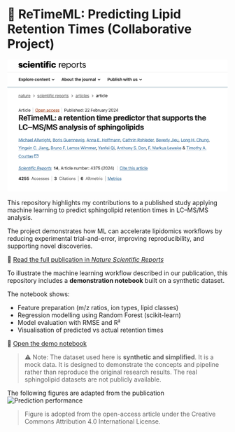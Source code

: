 # 🧬 ReTimeML: Predicting Lipid Retention Times (Collaborative Project)

![Front page graphic](figures/frontpage.png)

This repository highlights my contributions to a published study applying machine learning to predict sphingolipid retention times in LC–MS/MS analysis. 

The project demonstrates how ML can accelerate lipidomics workflows by reducing experimental trial-and-error, improving reproducibility, and supporting novel discoveries.

🔗 [Read the full publication in *Nature Scientific Reports*](https://www.nature.com/articles/s41598-024-53860-0)


To illustrate the machine learning workflow described in our publication, this repository includes a **demonstration notebook** built on a synthetic dataset.  

The notebook shows:
- Feature preparation (m/z ratios, ion types, lipid classes)  
- Regression modelling using Random Forest (scikit-learn)  
- Model evaluation with RMSE and R²  
- Visualisation of predicted vs actual retention times  

🔗 [Open the demo notebook](notebooks/demo_feature_engineering.ipynb)

> ⚠️ Note: The dataset used here is **synthetic and simplified**. It is a mock data. It is designed to demonstrate the concepts and pipeline rather than reproduce the original research results. The real sphingolipid datasets are not publicly available.

The following figures are adapted from the publication  
![Prediction performance](figures/pred_vs_actual.png)

> Figure is adopted from the open-access article under the Creative Commons Attribution 4.0 International License.
